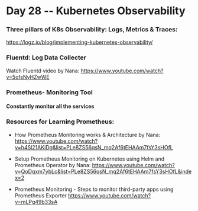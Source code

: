 # Day 28 -- Kubernetes Observability
### Three pillars of K8s Observability: Logs, Metrics & Traces: 
https://logz.io/blog/implementing-kubernetes-observability/

### Fluentd: Log Data Collecter
Watch Fluentd video by Nana:
https://www.youtube.com/watch?v=5ofsNyHZwWE

### Prometheus- Monitoring Tool
#### Constantly monitor all the services

### Resources for Learning Prometheus:
* How Prometheus Monitoring works & Architecture by Nana:
https://www.youtube.com/watch?v=h4Sl21AKiDg&list=PLe8ZS56qsN_mq2Af6tEHAAm7fsY3sHOfL

* Setup Prometheus Monitoring on Kubernetes using Helm and Prometheus Operator by Nana:
https://www.youtube.com/watch?v=QoDqxm7ybLc&list=PLe8ZS56qsN_mq2Af6tEHAAm7fsY3sHOfL&index=2

* Prometheus Monitoring - Steps to monitor third-party apps using Prometheus Exporter
https://www.youtube.com/watch?v=mLPg49b33sA

